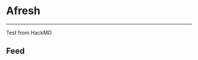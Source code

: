 # Afresh

---

Test from HackMD

## Feed

<rssapp-wall id="_7HlcJm1FoF7CP2PK"></rssapp-wall><script src="https://widget.rss.app/v1/wall.js" type="text/javascript" async></script>